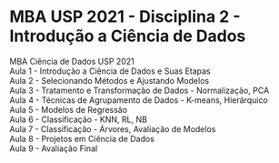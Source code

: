 # MBA USP 2021 - Disciplina 2 - Introdução a Ciência de Dados
MBA Ciência de Dados USP 2021 <br>
Aula 1 - Introdução a Ciência de Dados e Suas Etapas <br>
Aula 2 - Selecionando Métodos e Ajustando Modelos <br>
Aula 3 - Tratamento e Transformação de Dados - Normalização, PCA <br>
Aula 4 - Técnicas de Agrupamento de Dados - K-means, Hierárquico <br>
Aula 5 - Modelos de Regressão <br>
Aula 6 - Classificação - KNN, RL, NB <br>
Aula 7 - Classificação - Árvores, Avaliação de Modelos <br>
Aula 8 - Projetos em Ciência de Dados <br>
Aula 9 - Avaliação Final <br>
